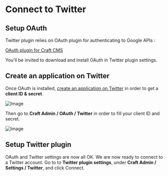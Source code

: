 # Connect to Twitter

## Setup OAuth

Twitter plugin relies on OAuth plugin for authenticating to Google APIs :

[OAuth plugin for Craft CMS](https://dukt.net/craft/oauth)

You'll be invited to download and install OAuth in Twitter plugin settings.


## Create an application on Twitter

Once OAuth is installed, [create an application on Twitter](https://dev.twitter.com/apps) in order to get a **client ID & secret**.

![Image](https://dukt.net/uploads/plugin-screenshots/oauth/craft-oauth-twitter-app.png)

Then go to **Craft Admin / OAuth / Twitter** in order to fill your client ID and secret.

![Image](https://dukt.net/uploads/plugin-screenshots/oauth/craft-oauth-twitter-settings.png)

## Setup Twitter plugin

OAuth and Twitter settings are now all OK. We are now ready to connect to a Twitter account.
Go to to **Twitter plugin settings**, under **Craft Admin / Settings / Twitter**, and click Connect.